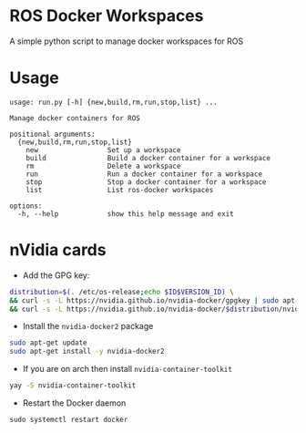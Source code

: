 # ROS Docker Workspaces
A simple python script to manage docker workspaces for ROS

# Usage
```
usage: run.py [-h] {new,build,rm,run,stop,list} ...

Manage docker containers for ROS

positional arguments:
  {new,build,rm,run,stop,list}
    new                 Set up a workspace
    build               Build a docker container for a workspace
    rm                  Delete a workspace
    run                 Run a docker container for a workspace
    stop                Stop a docker container for a workspace
    list                List ros-docker workspaces

options:
  -h, --help            show this help message and exit
```

# nVidia cards
-  Add the GPG key:

```bash
distribution=$(. /etc/os-release;echo $ID$VERSION_ID) \
&& curl -s -L https://nvidia.github.io/nvidia-docker/gpgkey | sudo apt-	key add - \
&& curl -s -L https://nvidia.github.io/nvidia-docker/$distribution/nvidia-docker.list | sudo tee /etc/apt/sources.list.d/nvidia-docker.list
```

- Install the `nvidia-docker2` package

```bash
sudo apt-get update
sudo apt-get install -y nvidia-docker2
```

- If you are on arch then install `nvidia-container-toolkit`

```bash
yay -S nvidia-container-toolkit
```

- Restart the Docker daemon

```
sudo systemctl restart docker
```
